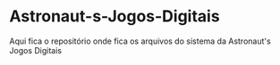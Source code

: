 # Astronaut-s-Jogos-Digitais
Aqui fica o repositório onde fica os arquivos do sistema da Astronaut's Jogos Digitais
